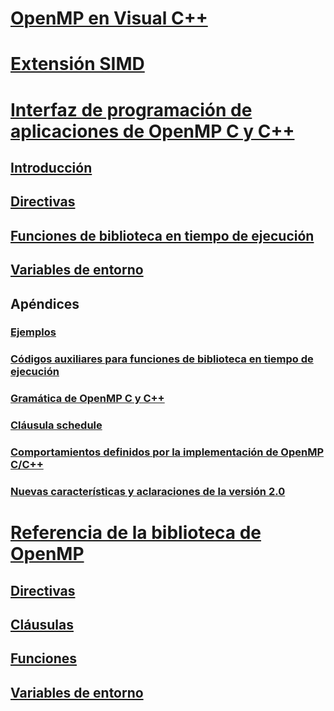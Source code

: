 # [OpenMP en Visual C++](openmp-in-visual-cpp.md)
# [Extensión SIMD](openmp-simd.md)
# [Interfaz de programación de aplicaciones de OpenMP C y C++](openmp-c-and-cpp-application-program-interface.md)
## [Introducción](1-introduction.md)
## [Directivas](2-directives.md)
## [Funciones de biblioteca en tiempo de ejecución](3-run-time-library-functions.md)
## [Variables de entorno](4-environment-variables.md)
## Apéndices
### [Ejemplos](a-examples.md)
### [Códigos auxiliares para funciones de biblioteca en tiempo de ejecución](b-stubs-for-run-time-library-functions.md)
### [Gramática de OpenMP C y C++](c-openmp-c-and-cpp-grammar.md)
### [Cláusula schedule](d-using-the-schedule-clause.md)
### [Comportamientos definidos por la implementación de OpenMP C/C++](e-implementation-defined-behaviors-in-openmp-c-cpp.md)
### [Nuevas características y aclaraciones de la versión 2.0](f-new-features-and-clarifications-in-version-2-0.md)
# [Referencia de la biblioteca de OpenMP](reference/openmp-library-reference.md)
## [Directivas](reference/openmp-directives.md)
## [Cláusulas](reference/openmp-clauses.md)
## [Funciones](reference/openmp-functions.md)
## [Variables de entorno](reference/openmp-environment-variables.md)